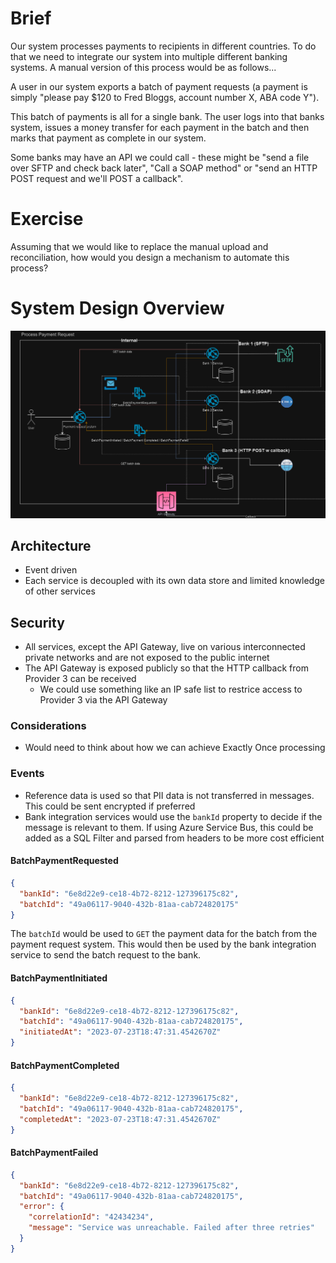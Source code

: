 # Brief

Our system processes payments to recipients in different countries. To do that we need to integrate our system into multiple different banking systems. A manual version of this process would be as follows...

A user in our system exports a batch of payment requests (a payment is simply "please pay $120 to Fred Bloggs, account number X, ABA code Y").

This batch of payments is all for a single bank. The user logs into that banks system, issues a money transfer for each payment in the batch and then marks that payment as complete in our system.

Some banks may have an API we could call - these might be "send a file over SFTP and check back later", "Call a SOAP method" or "send an HTTP POST request and we'll POST a callback".

# Exercise

Assuming that we would like to replace the manual upload and reconciliation, how would you design a mechanism to automate this process?

# System Design Overview

![system-overview](system-overview.drawio.png)

## Architecture

- Event driven
- Each service is decoupled with its own data store and limited knowledge of other services

## Security

- All services, except the API Gateway, live on various interconnected private networks and are not exposed to the public internet
- The API Gateway is exposed publicly so that the HTTP callback from Provider 3 can be received
  - We could use something like an IP safe list to restrice access to Provider 3 via the API Gateway

### Considerations

- Would need to think about how we can achieve Exactly Once processing

### Events

- Reference data is used so that PII data is not transferred in messages. This could be sent encrypted if preferred
- Bank integration services would use the `bankId` property to decide if the message is relevant to them. If using Azure Service Bus, this could be added as a SQL Filter and parsed from headers to be more cost efficient

#### BatchPaymentRequested

```JSON
{
  "bankId": "6e8d22e9-ce18-4b72-8212-127396175c82",
  "batchId": "49a06117-9040-432b-81aa-cab724820175"
}
```

The `batchId` would be used to `GET` the payment data for the batch from the payment request system. This would then be used by the bank integration service to send the batch request to the bank.

#### BatchPaymentInitiated

```JSON
{
  "bankId": "6e8d22e9-ce18-4b72-8212-127396175c82",
  "batchId": "49a06117-9040-432b-81aa-cab724820175",
  "initiatedAt": "2023-07-23T18:47:31.4542670Z"
}
```

#### BatchPaymentCompleted

```JSON
{
  "bankId": "6e8d22e9-ce18-4b72-8212-127396175c82",
  "batchId": "49a06117-9040-432b-81aa-cab724820175",
  "completedAt": "2023-07-23T18:47:31.4542670Z"
}
```

#### BatchPaymentFailed

```JSON
{
  "bankId": "6e8d22e9-ce18-4b72-8212-127396175c82",
  "batchId": "49a06117-9040-432b-81aa-cab724820175",
  "error": {
    "correlationId": "42434234",
    "message": "Service was unreachable. Failed after three retries"
  }
}
```
